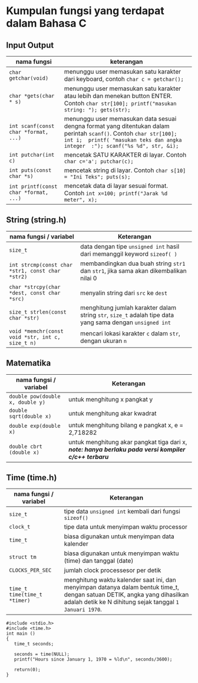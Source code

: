 # Kumpulan fungsi yang terdapat dalam Bahasa C

## Input Output

nama fungsi |  keterangan
--- | --- 
` char getchar(void) ` | menunggu user memasukan satu karakter dari keyboard, contoh ` char c = getchar(); `
` char *gets(char * s) ` | menunggu user memasukan satu karakter atau lebih dan menekan button ENTER. Contoh ` char str[100]; printf("masukan string: "); gets(str); `
` int scanf(const char *format, ...) ` | menunggu user memasukan data sesuai dengna format yang ditentukan dalam perintah `scanf()`. Contoh  `char str[100]; int i;  printf( "masukan teks dan angka integer  :"); scanf("%s %d", str, &i); `
` int putchar(int c) ` | mencetak SATU KARAKTER di layar. Contoh ` char c='a'; putchar(c); `
` int puts(const char *s) ` | mencetak string di layar. Contoh  ` char s[10] = "Ini Teks"; puts(s); `
` int printf(const char *format, ...) ` | mencetak data di layar sesuai format. Contoh ` int x=100; printf("Jarak %d meter", x); `


## String  (string.h)

nama fungsi / variabel | Keterangan 
--- | ---
` size_t ` | data dengan tipe ` unsigned int ` hasil dari memanggil keyword ` sizeof( ) `
` int strcmp(const char *str1, const char *str2) ` | membandingkan dua buah string ` str1 ` dan ` str1 `, jika sama akan dikembalikan nilai 0
` char *strcpy(char *dest, const char *src) ` | menyalin string dari ` src ` ke ` dest `
` size_t strlen(const char *str) `  | menghitung jumlah karakter dalam string ` str `, ` size_t ` adalah tipe data yang sama dengan ` unsigned int `
` void *memchr(const void *str, int c, size_t n) ` | mencari lokasi karakter ` c ` dalam ` str `, dengan ukuran ` n `


## Matematika

nama fungsi / variabel | Keterangan 
--- | ---
` double pow(double x, double y) ` | untuk menghitung x pangkat y
` double sqrt(double x) ` | untuk menghitung akar kwadrat
` double exp(double x) ` | untuk menghitung bilang e pangkat x, e = 2,718282
` double cbrt  (double x) ` | untuk menghitung akar pangkat tiga dari x, ***note: hanya berlaku pada versi kompiler c/c++ terbaru***


## Time (time.h)

nama fungsi / variabel | Keterangan 
--- | ---
` size_t ` | tipe data ` unsigned int ` kembali dari fungsi ` sizeof() ` 
` clock_t ` | tipe data untuk menyimpan waktu processor 
` time_t ` | biasa digunakan untuk menyimpan data kalender 
` struct tm ` | biasa digunakan untuk menyimpan waktu (time) dan tanggal (date)
` CLOCKS_PER_SEC ` | jumlah clock processesor per detik
` time_t time(time_t *timer) ` | menghitung waktu kalender saat ini, dan menyimpan datanya dalam bentuk time_t, dengan satuan DETIK, angka yang dihasilkan adalah detik ke N dihitung sejak tanggal ` 1 Januari 1970 `. 

    #include <stdio.h>
    #include <time.h>
    int main ()
    {
       time_t seconds;
    
       seconds = time(NULL);
       printf("Hours since January 1, 1970 = %ld\n", seconds/3600);
      
       return(0);
    }
